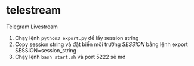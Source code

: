 # telestream
Telegram Livestream
1) Chạy lệnh `python3 export.py` để lấy session string
2) Copy session string và đặt biến môi trường *SESSION* bằng lệnh export SESSION=session_string
3) Chạy lệnh `bash start.sh` và port 5222 sẽ mở